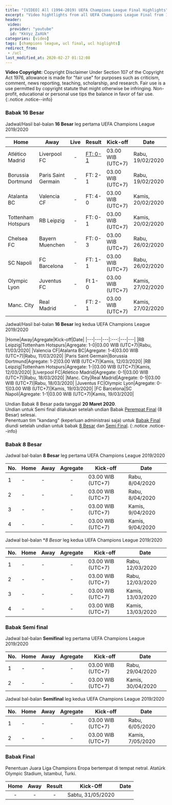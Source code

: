 ```yaml
---
title: "[VIDEO] All (1994-2019) UEFA Champions League Final Highlights"
excerpt: "Video hightlights from all UEFA Champions League Final from 1994 until 2019"
header:
 video:
  provider: "youtube"
  id: "KkVyz_ZaXUk"
categories: [video]
tags: [champions league, ucl final, ucl higlights]
redirect_from:
 - /ucl
last_modified_at: 2020-02-27 01:12:08
---
```

**Video Copyright:** Copyright Disclaimer Under Section 107 of the Copyright Act 1976, allowance is made for "fair use" for purposes such as criticism, comment, news reporting, teaching, scholarship, and research. Fair use is a use permitted by copyright statute that might otherwise be infringing. Non-profit, educational or personal use tips the balance in favor of fair use.
{:.notice .notice--info}

### Babak 16 Besar

Jadwal/Hasil bal-balan **16 Besar** leg pertama UEFA Champions League 2019/2020

|Home|Away|Live|Result|Kick-off|Date|
|---|---|:---:|---|---|---|
|Atlético Madrid|Liverpool FC|-|[FT: 0-1](/liverpool/ucl-away-vs-atletico/)|03.00 WIB (UTC+7)|Rabu, 19/02/2020|
|Borussia Dortmund|Paris Saint Germain|-|FT: 2-1|03.00 WIB (UTC+7)|Rabu, 19/02/2020|
|Atalanta BC|Valencia CF|-|FT: 4-0|03.00 WIB (UTC+7)|Kamis, 20/02/2020|
|Tottenham Hotspurs|RB Leipzig|-|FT: 0-1|03.00 WIB (UTC+7)|Kamis, 20/02/2020|
|Chelsea FC|Bayern Muenchen|-|FT: 0-3|03.00 WIB (UTC+7)|Rabu, 26/02/2020|
|SC Napoli|FC Barcelona|-|FT: 1-1|03.00 WIB (UTC+7)|Rabu, 26/02/2020|
|Olympic Lyon|Juventus FC|-|Ft 1-0|03.00 WIB (UTC+7)|Kamis, 27/02/2020|
|Manc. City|Real Madrid|-|FT: 2-1|03.00 WIB (UTC+7)|Kamis, 27/02/2020|

Jadwal/Hasil bal-balan **16 Besar** leg kedua UEFA Champions League 2019/2020

|Home|Away|Agregate|Kick-off|Date|
|---|---|---|:---:|---|---|
|RB Leipzig|Tottenham Hotspurs|Agregate: 1-0|03.00 WIB (UTC+7)|Rabu, 11/03/2020|
|Valencia CF|Atalanta BC|Agregate: 1-4|03.00 WIB (UTC+7)|Rabu, 11/03/2020|
|Paris Saint Germain|Borussia Dortmund|Agregate: 1-2|03.00 WIB (UTC+7)|Kamis, 12/03/2020|
|RB Leipzig|Tottenham Hotspurs|Agregate: 1-|03.00 WIB (UTC+7)|Kamis, 12/03/2020|
|Liverpool FC|Atlético Madrid|Agregate: 0-1|03.00 WIB (UTC+7)|Rabu, 18/03/2020|
|Manc. City|Real Madrid|Agregate: 0-1|03.00 WIB (UTC+7)|Rabu, 18/03/2020|
|Juventus FC|Olympic Lyon|Agregate: 0-1|03.00 WIB (UTC+7)|Kamis, 19/03/2020|
|FC Barcelona|SC Napoli|Agregate: 1-1|03.00 WIB (UTC+7)|Kamis, 19/03/2020|

Undian Babak 8 Besar pada tanggal **20 Maret 2020**. <br/>
Undian untuk Semi final dilakukan setelah undian Babak [Perempat Final](#babak-8-besar) (8 Besar) selesai. <br/>
Penentuan tim "kandang" (keperluan administrasi saja) untuk [Babak Final](#babak-final) diundi setelah undian untuk babak [8 Besar](#babak-8-besar) dan [Semi Final](#babak-semi-final).
{:.notice .notice--info}

### Babak 8 Besar

Jadwal bal-balan **8 Besar** leg pertama UEFA Champions League 2019/2020

|No.|Home|Away|Agregate|Kick-off|Date|
|---|---|---|:---:|---|---|
|1| - | - | - |03.00 WIB (UTC+7)|Rabu, 8/04/2020|
|2| - | - | - |03.00 WIB (UTC+7)|Rabu, 8/04/2020|
|3| - | - | - |03.00 WIB (UTC+7)|Kamis, 9/04/2020|
|4| - | - | - |03.00 WIB (UTC+7)|Kamis, 9/04/2020|

Jadwal bal-balan **8 Besar* leg kedua UEFA Champions League 2019/2020

|No.|Home|Away|Agregate|Kick-off|Date|
|---|---|---|:---:|---|---|
|1| - | - | - |03.00 WIB (UTC+7)|Rabu, 12/03/2020|
|2| - | - | - |03.00 WIB (UTC+7)|Rabu, 12/03/2020|
|3| - | - | - |03.00 WIB (UTC+7)|Kamis, 13/03/2020|
|4| - | - | - |03.00 WIB (UTC+7)|Kamis, 13/03/2020|

### Babak Semi final

Jadwal bal-balan **Semifinal** leg pertama UEFA Champions League 2019/2020

|No.|Home|Away|Agregate|Kick-off|Date|
|---|---|---|:---:|---|---|
|1| - | - | - |03.00 WIB (UTC+7)|Rabu, 29/04/2020|
|2| - | - | - |03.00 WIB (UTC+7)|Kamis, 30/04/2020|

Jadwal bal-balan **Semifinal** leg kedua UEFA Champions League 2019/2020

|No.|Home|Away|Agregate|Kick-off|Date|
|---|---|---|:---:|---|---|
|1| - | - | - |03.00 WIB (UTC+7)|Rabu, 6/05/2020|
|2| - | - | - |03.00 WIB (UTC+7)|Kamis, 7/05/2020|

### Babak Final

Penentuan Juara Liga Champions Eropa bertempat di tempat netral. Atatürk Olympic Stadium, Istambul, Turki.

|Home|Away|Result|Kick-Off|Date|
|:---:|:---:|:---:|---|---|
| - | - | - |Sabtu, 31/05/2020|

